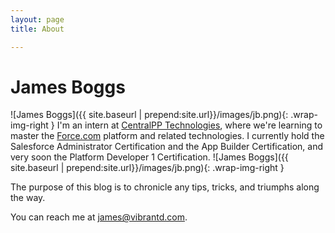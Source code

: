 ```yaml
---
layout: page 
title: About

---
```


# James Boggs

![James Boggs]({{ site.baseurl | prepend:site.url}}/images/jb.png){: .wrap-img-right }
I'm an intern at [CentralPP Technologies](http://centralapptechnologies.com/), where we're learning to master the [Force.com](https://www.salesforce.com/) platform and related technologies. I currently hold the Salesforce Administrator Certification and the App Builder Certification, and very soon the Platform Developer 1 Certification. ![James Boggs]({{ site.baseurl | prepend:site.url}}/images/jb.png){: .wrap-img-right }

The purpose of this blog is to chronicle any tips, tricks, and triumphs along the way.

You can reach me at [james@vibrantd.com](mailto:james@vibrantd.com).


